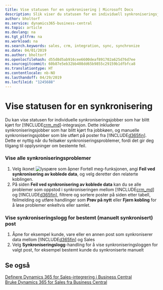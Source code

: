 ```yaml
---
title: Vise statusen for en synkronisering | Microsoft Docs
description: Slik viser du statusen for en individuell synkroniseringsjobb.
author: bholtorf
ms.service: dynamics365-business-central
ms.topic: article
ms.devlang: na
ms.tgt_pltfrm: na
ms.workload: na
ms.search.keywords: sales, crm, integration, sync, synchronize
ms.date: 04/01/2019
ms.author: bholtorf
ms.openlocfilehash: d55d8d5ab916cee6600deaf891702a625d76d7ee
ms.sourcegitcommit: 60b87e5eb32bb408dd65b9855c29159b1dfbfca8
ms.translationtype: HT
ms.contentlocale: nb-NO
ms.lasthandoff: 04/29/2019
ms.locfileid: "1245688"
---
```

# <a name="view-the-status-of-a-synchronization"></a>Vise statusen for en synkronisering
Du kan vise statusen for individuelle synkroniseringsjobber som har blitt kjørt for [!INCLUDE[crm_md](includes/crm_md.md)]-integrasjon. Dette inkluderer synkroniseringsjobber som har blitt kjørt fra jobbkøen, og manuelle synkroniseringsjobber som ble utført på poster fra [!INCLUDE[d365fin](includes/d365fin_md.md)]. Dette er nyttig når du feilsøker synkroniseringsproblemer, fordi det gir deg tilgang til opplysninger om bestemte feil.

### <a name="to-view-all-synchronization-issues"></a>Vise alle synkroniseringsproblemer
1. Velg ikonet ![lyspære som åpner Fortell meg-funksjonen](media/ui-search/search_small.png "Fortell hva du vil gjøre"), angi **Feil ved synkronisering av koblede data**, og velg deretter den relaterte koblingen.
2. På siden **Feil ved synkronisering av koblede data** kan du se alle problemer som oppstod i synkroniseringen mellom [!INCLUDE[crm_md](includes/crm_md.md)] og [!INCLUDE[d365fin](includes/d365fin_md.md)], filtrere og sortere poster på siden etter tabell, feilmelding og utføre handlinger som **Prøv på nytt** eller **Fjern kobling** for å løse problemer enkeltvis eller samlet.

### <a name="to-view-synchronization-log-for-specific-manually-synchronized-record"></a>Vise synkroniseringslogg for bestemt (manuelt synkronisert) post
1. Åpne for eksempel kunde, vare eller en annen post som synkroniserer data mellom [!INCLUDE[d365fin](includes/d365fin_md.md)] og Sales
2. Velg **Synkroniseringslogg**-handling for å vise synkroniseringsloggen for valgt post, for eksempel bestemt kunde du synkroniserte manuelt

## <a name="see-also"></a>Se også  
[Definere Dynamics 365 for Sales-integrering i Business Central](admin-setting-up-integration-with-dynamics-sales.md)  
[Bruke Dynamics 365 for Sales fra Business Central](marketing-integrate-dynamicscrm.md)
